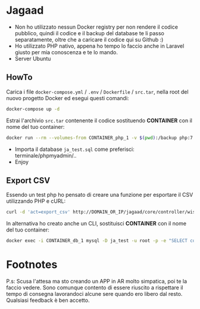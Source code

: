 # Jagaad

* Non ho utilizzato nessun Docker registry per non rendere il codice pubblico, quindi il codice e il backup del database te li passo separatamente, oltre che a caricare il codice qui su Github :)
* Ho utilizzato PHP nativo, appena ho tempo lo faccio anche in Laravel giusto per mia conoscenza e te lo mando.
* Server Ubuntu



## HowTo


Carica i file `docker-compose.yml` / `.env` / `Dockerfile` / `src.tar`, nella root del nuovo progetto Docker ed esegui questi comandi:

```bash
docker-compose up -d
```

Estrai l'archivio `src.tar` contenente il codice sostituendo **CONTAINER** con il nome del tuo container:
````bash
docker run --rm --volumes-from CONTAINER_php_1 -v $(pwd):/backup php:7.4-apache bash -c "cd / && tar xvf /backup/src.tar"
````

* Importa il database `ja_test.sql` come preferisci: terminale/phpmyadmin/..
* Enjoy


## Export CSV

Essendo un test php ho pensato di creare una funzione per esportare il CSV utilizzando PHP e cURL:
```bash
curl -d 'act=export_csv' http://DOMAIN_OR_IP/jagaad/core/controller/wishlist.controller.php
```

In alternativa ho creato anche un CLI, sostituisci **CONTAINER** con il nome del tuo container:
```bash
docker exec -i CONTAINER_db_1 mysql -D ja_test -u root -p -e "SELECT count(w.id) as n_items_wishlist, u.email FROM wishlist AS w JOIN users AS u ON u.id=w.id_user GROUP BY u.id" | awk '{print $1";"$2}' > users.csv
```
# Footnotes

P.s: Scusa l'attesa ma sto creando un APP in AR molto simpatica, poi te la faccio vedere. Sono comunque contento di essere riuscito a rispettare il tempo di consegna lavorandoci alcune sere quando ero libero dal resto.
Qualsiasi feedback è ben accetto.
